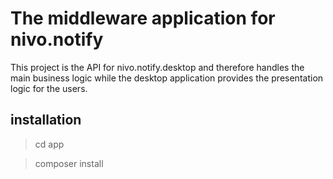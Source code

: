 # The middleware application for nivo.notify

This project is the API for nivo.notify.desktop and therefore handles the main business logic while the desktop application provides the presentation logic for the users.

## installation

> cd app

> composer install


